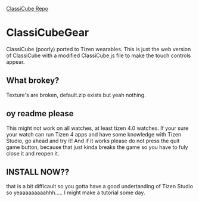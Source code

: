 [ClassiCube Repo](https://github.com/ClassiCube/ClassiCube)
# ClassiCubeGear
ClassiCube (poorly) ported to Tizen wearables.
This is just the web version of ClassiCube with a modified ClassiCube.js file to make the touch controls appear.

## What brokey?
Texture's are broken, default.zip exists but yeah nothing.

## oy readme please
This might not work on all watches, at least tizen 4.0 watches.
If your sure your watch can run Tizen 4 apps and have some knowledge with Tizen Studio, go ahead and try it!
And if it works please do not press the quit game button, because that just kinda breaks the game so you have to fuly close it and reopen it.

## INSTALL NOW??
that is a bit difficault so you gotta have a good undertanding of Tizen Studio so yeaaaaaaaaahhh..... I might make a tutorial some day.
